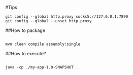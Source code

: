 #Tips

```shell
git config --global http.proxy socks5://127.0.0.1:7890
git config --global --unset http.proxy
```


##How to package

```

mvn clean compile assembly:single

```

##How to execute?

```

java -cp ./my-app-1.0-SNAPSHOT .
 
```
